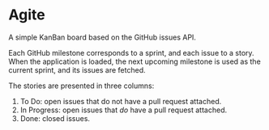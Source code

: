 Agite
=====

A simple KanBan board based on the GitHub issues API.

Each GitHub milestone corresponds to a sprint, and each issue to a story. When
the application is loaded, the next upcoming milestone is used as the current
sprint, and its issues are fetched.

The stories are presented in three columns:

1. To Do: open issues that do not have a pull request attached.
2. In Progress: open issues that _do_ have a pull request attached.
3. Done: closed issues.
